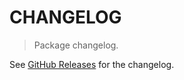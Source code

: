 # CHANGELOG

> Package changelog.

See [GitHub Releases](https://github.com/stdlib-js/stats-base-dvariancepn/releases) for the changelog.